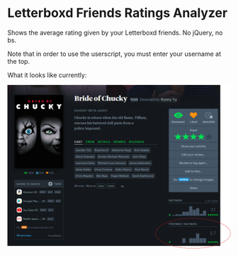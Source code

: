 # Letterboxd Friends Ratings Analyzer
Shows the average rating given by your Letterboxd friends. No jQuery, no bs.

Note that in order to use the userscript, you must enter your username at the top.

What it looks like currently:

![Screenshot](https://github.com/liam-h/Letterboxd-Friends-Ratings-Analyzer/blob/main/script.png?raw=true)
